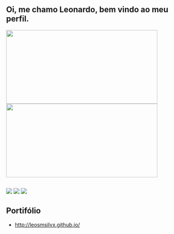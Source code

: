 ## Oi, me chamo Leonardo, bem vindo ao meu perfil.

 <div>
  <a href="https://github.com/leosmsilvx">
  <img width="410em" height="200em" src="https://github-readme-stats.vercel.app/api?username=leosmsilvx&show_icons=true&theme=highcontrast&include_all_commits=true&count_private=true"/>
  <img width="410em" height="200em" src="https://github-readme-stats.vercel.app/api/top-langs/?username=leosmsilvx&layout=compact&langs_count=7&theme=highcontrast"/>
</div>
 
  ##
 
<div> 
    <a href="https://www.instagram.com/leosmsilvx/" target="_blank"><img src="https://img.shields.io/badge/-Instagram-%23E4405F?style=for-the-badge&logo=instagram&logoColor=white" target="_blank"></a>
  <a href = "mailto:leosmsilvx@gmail.com"><img src="https://img.shields.io/badge/-Gmail-%23333?style=for-the-badge&logo=gmail&logoColor=white" target="_blank"></a>
  <a href="https://www.linkedin.com/in/leonardo-silva-75aa95211/" target="_blank"><img src="https://img.shields.io/badge/-LinkedIn-%230077B5?style=for-the-badge&logo=linkedin&logoColor=white" target="_blank"></a> 
</div>

 ## Portifólio

- http://leosmsilvx.github.io/
